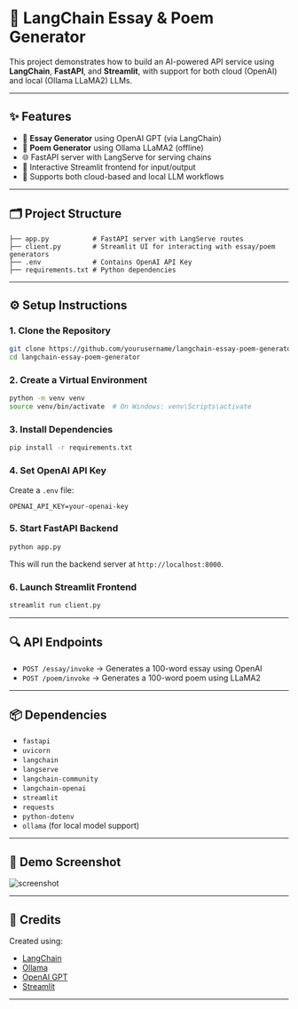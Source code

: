 # 🧠 LangChain Essay & Poem Generator

This project demonstrates how to build an AI-powered API service using **LangChain**, **FastAPI**, and **Streamlit**, with support for both cloud (OpenAI) and local (Ollama LLaMA2) LLMs.

---

## ✨ Features

- 📝 **Essay Generator** using OpenAI GPT (via LangChain)
- 🧸 **Poem Generator** using Ollama LLaMA2 (offline)
- 🌐 FastAPI server with LangServe for serving chains
- 🎨 Interactive Streamlit frontend for input/output
- 🔄 Supports both cloud-based and local LLM workflows

---

## 🗂️ Project Structure

```
├── app.py           # FastAPI server with LangServe routes
├── client.py        # Streamlit UI for interacting with essay/poem generators
├── .env             # Contains OpenAI API Key
├── requirements.txt # Python dependencies
```

---

## ⚙️ Setup Instructions

### 1. Clone the Repository
```bash
git clone https://github.com/yourusername/langchain-essay-poem-generator.git
cd langchain-essay-poem-generator
```

### 2. Create a Virtual Environment
```bash
python -m venv venv
source venv/bin/activate  # On Windows: venv\Scripts\activate
```

### 3. Install Dependencies
```bash
pip install -r requirements.txt
```

### 4. Set OpenAI API Key
Create a `.env` file:
```
OPENAI_API_KEY=your-openai-key
```

### 5. Start FastAPI Backend
```bash
python app.py
```
This will run the backend server at `http://localhost:8000`.

### 6. Launch Streamlit Frontend
```bash
streamlit run client.py
```

---

## 🔍 API Endpoints

- `POST /essay/invoke` → Generates a 100-word essay using OpenAI
- `POST /poem/invoke` → Generates a 100-word poem using LLaMA2

---

## 📦 Dependencies

- `fastapi`
- `uvicorn`
- `langchain`
- `langserve`
- `langchain-community`
- `langchain-openai`
- `streamlit`
- `requests`
- `python-dotenv`
- `ollama` (for local model support)

---

## 📸 Demo Screenshot

![screenshot](![image](https://github.com/user-attachments/assets/807bf933-3bba-4cdd-a5c1-38996f9d2d58)
) <!-- optional -->

---

## 🧠 Credits

Created using:
- [LangChain](https://github.com/langchain-ai/langchain)
- [Ollama](https://ollama.com/)
- [OpenAI GPT](https://platform.openai.com/)
- [Streamlit](https://streamlit.io/)

---

